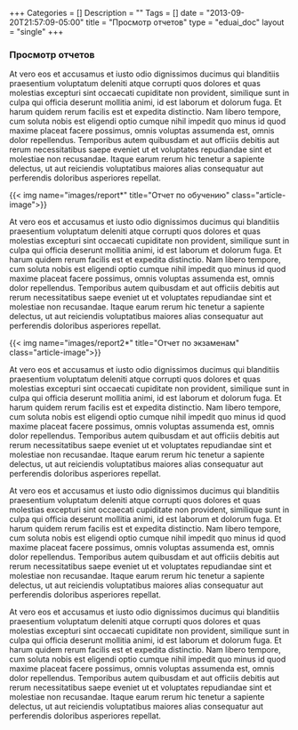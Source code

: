 +++
Categories = []
Description = ""
Tags = []
date = "2013-09-20T21:57:09-05:00"
title = "Просмотр отчетов"
type = "eduai_doc"
layout = "single"
+++
### Просмотр отчетов

At vero eos et accusamus et iusto odio dignissimos ducimus qui blanditiis praesentium voluptatum deleniti 
atque corrupti quos dolores et quas molestias excepturi sint occaecati cupiditate non provident, similique sunt in culpa qui 
officia deserunt mollitia animi, id est laborum et dolorum fuga. Et harum quidem rerum facilis est et expedita distinctio. 
Nam libero tempore, cum soluta nobis est eligendi optio cumque nihil impedit quo minus id quod maxime placeat facere possimus, 
omnis voluptas assumenda est, omnis dolor repellendus. Temporibus autem quibusdam et aut officiis debitis aut rerum necessitatibus 
saepe eveniet ut et voluptates repudiandae sint et molestiae non recusandae. Itaque earum rerum hic tenetur a sapiente delectus, 
ut aut reiciendis voluptatibus maiores alias consequatur aut perferendis doloribus asperiores repellat.

{{< img name="images/report*" title="Отчет по обучению" class="article-image">}}

At vero eos et accusamus et iusto odio dignissimos ducimus qui blanditiis praesentium voluptatum deleniti 
atque corrupti quos dolores et quas molestias excepturi sint occaecati cupiditate non provident, similique sunt in culpa qui 
officia deserunt mollitia animi, id est laborum et dolorum fuga. Et harum quidem rerum facilis est et expedita distinctio. 
Nam libero tempore, cum soluta nobis est eligendi optio cumque nihil impedit quo minus id quod maxime placeat facere possimus, 
omnis voluptas assumenda est, omnis dolor repellendus. Temporibus autem quibusdam et aut officiis debitis aut rerum necessitatibus 
saepe eveniet ut et voluptates repudiandae sint et molestiae non recusandae. Itaque earum rerum hic tenetur a sapiente delectus, 
ut aut reiciendis voluptatibus maiores alias consequatur aut perferendis doloribus asperiores repellat.

{{< img name="images/report2*" title="Отчет по экзаменам" class="article-image">}}

At vero eos et accusamus et iusto odio dignissimos ducimus qui blanditiis praesentium voluptatum deleniti 
atque corrupti quos dolores et quas molestias excepturi sint occaecati cupiditate non provident, similique sunt in culpa qui 
officia deserunt mollitia animi, id est laborum et dolorum fuga. Et harum quidem rerum facilis est et expedita distinctio. 
Nam libero tempore, cum soluta nobis est eligendi optio cumque nihil impedit quo minus id quod maxime placeat facere possimus, 
omnis voluptas assumenda est, omnis dolor repellendus. Temporibus autem quibusdam et aut officiis debitis aut rerum necessitatibus 
saepe eveniet ut et voluptates repudiandae sint et molestiae non recusandae. Itaque earum rerum hic tenetur a sapiente delectus, 
ut aut reiciendis voluptatibus maiores alias consequatur aut perferendis doloribus asperiores repellat.

At vero eos et accusamus et iusto odio dignissimos ducimus qui blanditiis praesentium voluptatum deleniti 
atque corrupti quos dolores et quas molestias excepturi sint occaecati cupiditate non provident, similique sunt in culpa qui 
officia deserunt mollitia animi, id est laborum et dolorum fuga. Et harum quidem rerum facilis est et expedita distinctio. 
Nam libero tempore, cum soluta nobis est eligendi optio cumque nihil impedit quo minus id quod maxime placeat facere possimus, 
omnis voluptas assumenda est, omnis dolor repellendus. Temporibus autem quibusdam et aut officiis debitis aut rerum necessitatibus 
saepe eveniet ut et voluptates repudiandae sint et molestiae non recusandae. Itaque earum rerum hic tenetur a sapiente delectus, 
ut aut reiciendis voluptatibus maiores alias consequatur aut perferendis doloribus asperiores repellat.

At vero eos et accusamus et iusto odio dignissimos ducimus qui blanditiis praesentium voluptatum deleniti 
atque corrupti quos dolores et quas molestias excepturi sint occaecati cupiditate non provident, similique sunt in culpa qui 
officia deserunt mollitia animi, id est laborum et dolorum fuga. Et harum quidem rerum facilis est et expedita distinctio. 
Nam libero tempore, cum soluta nobis est eligendi optio cumque nihil impedit quo minus id quod maxime placeat facere possimus, 
omnis voluptas assumenda est, omnis dolor repellendus. Temporibus autem quibusdam et aut officiis debitis aut rerum necessitatibus 
saepe eveniet ut et voluptates repudiandae sint et molestiae non recusandae. Itaque earum rerum hic tenetur a sapiente delectus, 
ut aut reiciendis voluptatibus maiores alias consequatur aut perferendis doloribus asperiores repellat.